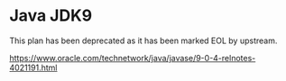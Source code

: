 # Java JDK9

This plan has been deprecated as it has been marked EOL by upstream.

https://www.oracle.com/technetwork/java/javase/9-0-4-relnotes-4021191.html
